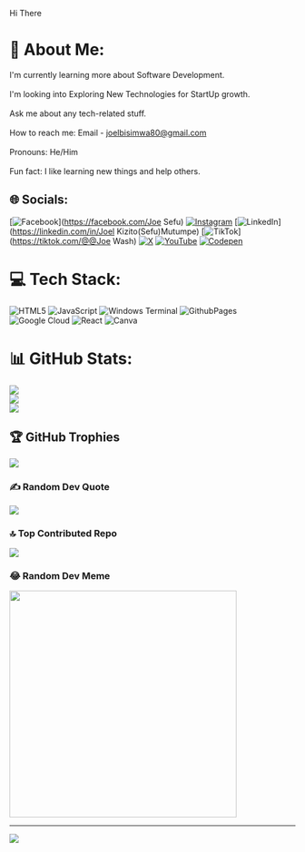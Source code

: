 Hi There    
# 💫 About Me:
I'm currently learning more about Software Development.<br><br>I'm looking into Exploring New Technologies for StartUp growth.<br><br>Ask me about any tech-related stuff.<br><br>How to reach me: Email - joelbisimwa80@gmail.com<br><br>Pronouns: He/Him<br><br>Fun fact: I like learning new things and help others.


## 🌐 Socials:
[![Facebook](https://img.shields.io/badge/Facebook-%231877F2.svg?logo=Facebook&logoColor=white)](https://facebook.com/Joe Sefu) [![Instagram](https://img.shields.io/badge/Instagram-%23E4405F.svg?logo=Instagram&logoColor=white)](https://instagram.com/JOE.SEFU.7) [![LinkedIn](https://img.shields.io/badge/LinkedIn-%230077B5.svg?logo=linkedin&logoColor=white)](https://linkedin.com/in/Joel Kizito(Sefu)Mutumpe) [![TikTok](https://img.shields.io/badge/TikTok-%23000000.svg?logo=TikTok&logoColor=white)](https://tiktok.com/@@Joe Wash) [![X](https://img.shields.io/badge/X-black.svg?logo=X&logoColor=white)](https://x.com/@JOELMTU1993) [![YouTube](https://img.shields.io/badge/YouTube-%23FF0000.svg?logo=YouTube&logoColor=white)](https://youtube.com/@@JOELBISIMWA-nr6db) [![Codepen](https://img.shields.io/badge/Codepen-000000?style=for-the-badge&logo=codepen&logoColor=white)](https://codepen.io/@JOEL-BISIMWA) 

# 💻 Tech Stack:
![HTML5](https://img.shields.io/badge/html5-%23E34F26.svg?style=for-the-badge&logo=html5&logoColor=white) ![JavaScript](https://img.shields.io/badge/javascript-%23323330.svg?style=for-the-badge&logo=javascript&logoColor=%23F7DF1E) ![Windows Terminal](https://img.shields.io/badge/Windows%20Terminal-%234D4D4D.svg?style=for-the-badge&logo=windows-terminal&logoColor=white) ![GithubPages](https://img.shields.io/badge/github%20pages-121013?style=for-the-badge&logo=github&logoColor=white) ![Google Cloud](https://img.shields.io/badge/GoogleCloud-%234285F4.svg?style=for-the-badge&logo=google-cloud&logoColor=white) ![React](https://img.shields.io/badge/react-%2320232a.svg?style=for-the-badge&logo=react&logoColor=%2361DAFB) ![Canva](https://img.shields.io/badge/Canva-%2300C4CC.svg?style=for-the-badge&logo=Canva&logoColor=white)
# 📊 GitHub Stats:
![](https://github-readme-stats.vercel.app/api?username=joelbisimw&theme=calm&hide_border=false&include_all_commits=false&count_private=false)<br/>
![](https://github-readme-streak-stats.herokuapp.com/?user=joelbisimw&theme=calm&hide_border=false)<br/>
![](https://github-readme-stats.vercel.app/api/top-langs/?username=joelbisimw&theme=calm&hide_border=false&include_all_commits=false&count_private=false&layout=compact)

## 🏆 GitHub Trophies
![](https://github-profile-trophy.vercel.app/?username=joelbisimw&theme=chalk&no-frame=false&no-bg=true&margin-w=4)

### ✍️ Random Dev Quote
![](https://quotes-github-readme.vercel.app/api?type=horizontal&theme=radical)

### 🔝 Top Contributed Repo
![](https://github-contributor-stats.vercel.app/api?username=joelbisimw&limit=5&theme=dark&combine_all_yearly_contributions=true)

### 😂 Random Dev Meme
<img src='https://randommeme-five.vercel.app/' style="height: 400px;"/>

---
[![](https://visitcount.itsvg.in/api?id=joelbisimw&icon=2&color=1)](https://visitcount.itsvg.in)

<!-- Proudly created with GPRM ( https://gprm.itsvg.in ) -->



